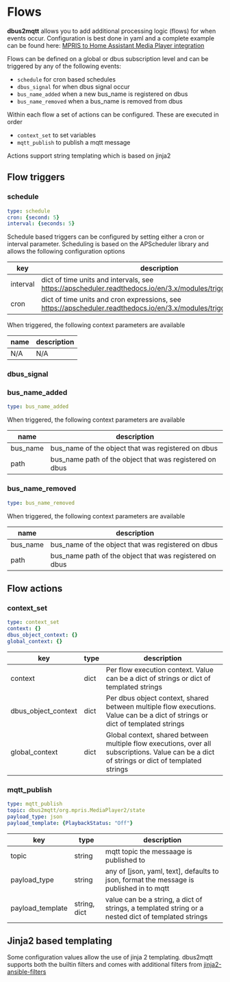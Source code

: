 # Flows

**dbus2mqtt** allows you to add additional processing logic (flows) for when events occur. Configuration is best done in yaml and a complete example can be found here: [MPRIS to Home Assistant Media Player integration](https://github.com/jwnmulder/dbus2mqtt/blob/main/docs/examples/home_assistant_media_player.md)

Flows can be defined on a global or dbus subscription level and can be triggered by any of the following events:

* `schedule` for cron based schedules
* `dbus_signal` for when dbus signal occur
* `bus_name_added` when a new bus_name is registered on dbus
* `bus_name_removed` when a bus_name is removed from dbus

Within each flow a set of actions can be configured. These are executed in order

* `context_set` to set variables
* `mqtt_publish` to publish a mqtt message

Actions support string templating which is based on jinja2

## Flow triggers

### schedule

```yaml
type: schedule
cron: {second: 5}
interval: {seconds: 5}
```

Schedule based triggers can be configured by setting either a cron or interval parameter. Scheduling is based on the   APScheduler library and allows the following configuration options

| key | description  |
|------|-------------|
| interval | dict of time units and intervals, see <https://apscheduler.readthedocs.io/en/3.x/modules/triggers/interval.html>    |
| cron     | dict of time units and cron expressions, see <https://apscheduler.readthedocs.io/en/3.x/modules/triggers/cron.html> |

When triggered, the following context parameters are available

| name | description |
|------|-------------|
| N/A  | N/A         |

### dbus_signal

### bus_name_added

```yaml
type: bus_name_added
```

When triggered, the following context parameters are available

| name | description |
|------|-------------|
| bus_name | bus_name of the object that was registered on dbus |
| path     | bus_name path of the object that was registered on dbus |

### bus_name_removed

```yaml
type: bus_name_removed
```

When triggered, the following context parameters are available

| name | description |
|------|-------------|
| bus_name | bus_name of the object that was registered on dbus |
| path     | bus_name path of the object that was registered on dbus |

## Flow actions

### context_set

```yaml
type: context_set
context: {}
dbus_object_context: {}
global_context: {}
```

| key                 | type             | description  |
|---------------------|------------------|--------------|
| context             | dict | Per flow execution context. Value can be a dict of strings or dict of templated strings |
| dbus_object_context | dict | Per dbus object context, shared between multiple flow executions. Value can be a dict of strings or dict of templated strings |
| global_context      | dict | Global context, shared between multiple flow executions, over all subscriptions. Value can be a dict of strings or dict of templated strings |



### mqtt_publish

```yaml
type: mqtt_publish
topic: dbus2mqtt/org.mpris.MediaPlayer2/state
payload_type: json
payload_template: {PlaybackStatus: "Off"}
```

| key              | type             | description  |
|------------------|------------------|-------------|
| topic            | string | mqtt topic the messaage is published to |
| payload_type     | string | any of [json, yaml, text], defaults to json, format the message is published in to mqtt |
| payload_template | string, dict | value can be a string, a dict of strings, a templated string or a nested dict of templated strings |

## Jinja2 based templating

Some configuration values allow the use of jinja 2 templating. dbus2mqtt supports both the builtin filters and comes with additional filters from [jinja2-ansible-filters](https://pypi.org/project/jinja2-ansible-filters/)
